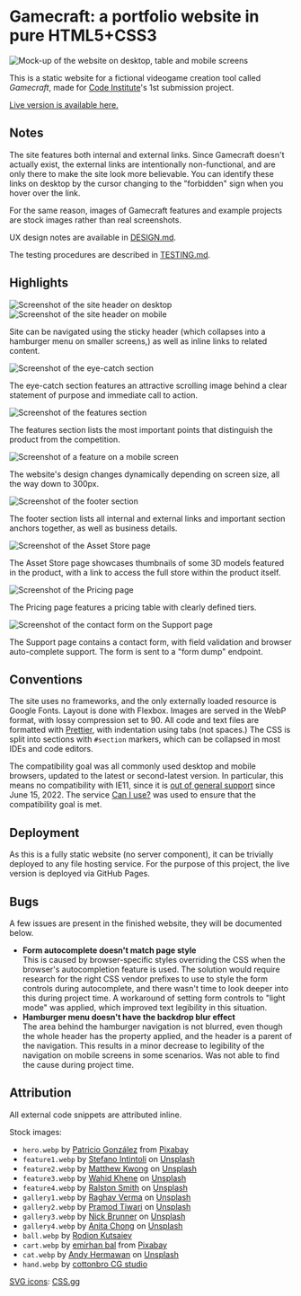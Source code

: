 # Gamecraft: a portfolio website in pure HTML5+CSS3

![Mock-up of the website on desktop, table and mobile screens](doc/mockup.png)

This is a static website for a fictional videogame creation tool called _Gamecraft_, made for [Code Institute](https://codeinstitute.net)'s 1st submission project.

[Live version is available here.](https://tearnote.github.io/gamecraft-website/)

## Notes

The site features both internal and external links. Since Gamecraft doesn't actually exist, the external links are intentionally non-functional, and are only there to make the site look more believable. You can identify these links on desktop by the cursor changing to the "forbidden" sign when you hover over the link.

For the same reason, images of Gamecraft features and example projects are stock images rather than real screenshots.

UX design notes are available in [DESIGN.md](doc/DESIGN.md).

The testing procedures are described in [TESTING.md](doc/TESTING.md).

## Highlights

![Screenshot of the site header on desktop](doc/header-desktop.png)
![Screenshot of the site header on mobile](doc/header-mobile.png)

Site can be navigated using the sticky header (which collapses into a hamburger menu on smaller screens,) as well as inline links to related content.

![Screenshot of the eye-catch section](doc/eyecatch.png)

The eye-catch section features an attractive scrolling image behind a clear statement of purpose and immediate call to action.

![Screenshot of the features section](doc/features.png)

The features section lists the most important points that distinguish the product from the competition.

![Screenshot of a feature on a mobile screen](doc/responsive.png)

The website's design changes dynamically depending on screen size, all the way down to 300px.

![Screenshot of the footer section](doc/footer.png)

The footer section lists all internal and external links and important section anchors together, as well as business details.

![Screenshot of the Asset Store page](doc/asset-store.png)

The Asset Store page showcases thumbnails of some 3D models featured in the product, with a link to access the full store within the product itself.

![Screenshot of the Pricing page](doc/pricing.png)

The Pricing page features a pricing table with clearly defined tiers.

![Screenshot of the contact form on the Support page](doc/support-form.png)

The Support page contains a contact form, with field validation and browser auto-complete support. The form is sent to a "form dump" endpoint.

## Conventions

The site uses no frameworks, and the only externally loaded resource is Google Fonts. Layout is done with Flexbox. Images are served in the WebP format, with lossy compression set to 90. All code and text files are formatted with [Prettier](https://prettier.io), with indentation using tabs (not spaces.) The CSS is split into sections with `#section` markers, which can be collapsed in most IDEs and code editors.

The compatibility goal was all commonly used desktop and mobile browsers, updated to the latest or second-latest version. In particular, this means no compatibility with IE11, since it is [out of general support](https://learn.microsoft.com/en-us/lifecycle/faq/internet-explorer-microsoft-edge#what-is-the-lifecycle-policy-for-internet-explorer-) since June 15, 2022. The service [Can I use?](https://caniuse.com) was used to ensure that the compatibility goal is met.

## Deployment

As this is a fully static website (no server component), it can be trivially deployed to any file hosting service. For the purpose of this project, the live version is deployed via GitHub Pages.

## Bugs

A few issues are present in the finished website, they will be documented below.

-   **Form autocomplete doesn't match page style**  
    This is caused by browser-specific styles overriding the CSS when the browser's autocompletion feature is used. The solution would require research for the right CSS vendor prefixes to use to style the form controls during autocomplete, and there wasn't time to look deeper into this during project time. A workaround of setting form controls to "light mode" was applied, which improved text legibility in this situation.
-   **Hamburger menu doesn't have the backdrop blur effect**  
    The area behind the hamburger navigation is not blurred, even though the whole header has the property applied, and the header is a parent of the navigation. This results in a minor decrease to legibility of the navigation on mobile screens in some scenarios. Was not able to find the cause during project time.

## Attribution

All external code snippets are attributed inline.

Stock images:

-   `hero.webp` by [Patricio González](https://pixabay.com/users/patolenin-991181/?utm_source=link-attribution&utm_medium=referral&utm_campaign=image&utm_content=6741424) from [Pixabay](https://pixabay.com//?utm_source=link-attribution&utm_medium=referral&utm_campaign=image&utm_content=6741424)
-   `feature1.webp` by [Stefano Intintoli](https://unsplash.com/@stefano_intintoli?utm_source=unsplash&utm_medium=referral&utm_content=creditCopyText) on [Unsplash](https://unsplash.com/?utm_source=unsplash&utm_medium=referral&utm_content=creditCopyText)
-   `feature2.webp` by [Matthew Kwong](https://unsplash.com/@mattykwong1?utm_source=unsplash&utm_medium=referral&utm_content=creditCopyText) on [Unsplash](https://unsplash.com/?utm_source=unsplash&utm_medium=referral&utm_content=creditCopyText)
-   `feature3.webp` by [Wahid Khene](https://unsplash.com/@wahidkhene?utm_source=unsplash&utm_medium=referral&utm_content=creditCopyText) on [Unsplash](https://unsplash.com/?utm_source=unsplash&utm_medium=referral&utm_content=creditCopyText)
-   `feature4.webp` by [Ralston Smith](https://unsplash.com/@ralstonhsmith?utm_source=unsplash&utm_medium=referral&utm_content=creditCopyText) on [Unsplash](https://unsplash.com/?utm_source=unsplash&utm_medium=referral&utm_content=creditCopyText)
-   `gallery1.webp` by [Raghav Verma](https://unsplash.com/@ragv_v?utm_source=unsplash&utm_medium=referral&utm_content=creditCopyText">) on [Unsplash](https://unsplash.com/?utm_source=unsplash&utm_medium=referral&utm_content=creditCopyText)
-   `gallery2.webp` by [Pramod Tiwari](https://unsplash.com/@pramodtiwari?utm_source=unsplash&utm_medium=referral&utm_content=creditCopyText) on [Unsplash](https://unsplash.com/?utm_source=unsplash&utm_medium=referral&utm_content=creditCopyText)
-   `gallery3.webp` by [Nick Brunner](https://unsplash.com/@nickbrunner?utm_source=unsplash&utm_medium=referral&utm_content=creditCopyText) on [Unsplash](https://unsplash.com/?utm_source=unsplash&utm_medium=referral&utm_content=creditCopyText)
-   `gallery4.webp` by [Anita Chong](https://unsplash.com/@jacutanita?utm_source=unsplash&utm_medium=referral&utm_content=creditCopyText) on [Unsplash](https://unsplash.com/?utm_source=unsplash&utm_medium=referral&utm_content=creditCopyText)
-   `ball.webp` by [Rodion Kutsaiev](https://www.pexels.com/photo/white-yellow-and-blue-ball-8566875/)
-   `cart.webp` by [emirhan bal](https://pixabay.com/users/7898250-7898250/?utm_source=link-attribution&utm_medium=referral&utm_campaign=image&utm_content=3248226) from [Pixabay](https://pixabay.com//?utm_source=link-attribution&utm_medium=referral&utm_campaign=image&utm_content=3248226)
-   `cat.webp` by [Andy Hermawan](https://unsplash.com/@kolamdigital?utm_source=unsplash&utm_medium=referral&utm_content=creditCopyText) on [Unsplash](https://unsplash.com/?utm_source=unsplash&utm_medium=referral&utm_content=creditCopyText)
-   `hand.webp` by [cottonbro CG studio](https://www.pexels.com/photo/persons-hand-doing-peace-sign-8832763/)

[SVG icons](assets/icons): [CSS.gg](https://css.gg/)
